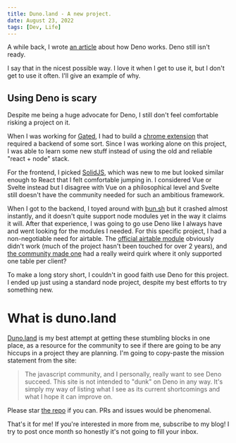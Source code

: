 ```yaml
---
title: Duno.land - A new project.
date: August 23, 2022
tags: [Dev, Life]
---
```


A while back, I wrote
[an article](https://linolevan.com/blog/quick_guide_to_deno) about how Deno
works. Deno still isn't ready.

I say that in the nicest possible way. I love it when I get to use it, but I
don't get to use it often. I'll give an example of why.

## Using Deno is scary

Despite me being a huge advocate for Deno, I still don't feel comfortable
risking a project on it.

When I was working for [Gated](https://www.gated.com), I had to build a
[chrome extension](https://chrome.google.com/webstore/detail/the-conversation-by-gated/eglckmkkopeccondieabmbhdhibmmakj?hl=en&authuser=0)
that required a backend of some sort. Since I was working alone on this project,
I was able to learn some new stuff instead of using the old and reliable
"react + node" stack.

For the frontend, I picked [SolidJS](https://www.solidjs.com), which was new to
me but looked similar enough to React that I felt comfortable jumping in. I
considered Vue or Svelte instead but I disagree with Vue on a philosophical
level and Svelte still doesn't have the community needed for such an ambitious
framework.

When I got to the backend, I toyed around with [bun.sh](https://bun.sh) but it
crashed almost instantly, and it doesn't quite support node modules yet in the
way it claims it will. After that experience, I was going to go use Deno like I
always have and went looking for the modules I needed. For this specific
project, I had a non-negotiable need for airtable. The
[official airtable module](https://github.com/Airtable/airtable.js/tree/master/src)
obviously didn't work (much of the project hasn't been touched for over 2
years), and
[the community made one](https://github.com/grikomsn/airtable-deno#comparison-with-nodejs-version)
had a really weird quirk where it only supported one table per client?

To make a long story short, I couldn't in good faith use Deno for this project.
I ended up just using a standard node project, despite my best efforts to try
something new.

# What is duno.land

[Duno.land](https://duno.land) is my best attempt at getting these stumbling
blocks in one place, as a resource for the community to see if there are going
to be any hiccups in a project they are planning. I'm going to copy-paste the
mission statement from the site:

> The javascript community, and I personally, really want to see Deno succeed.
> This site is not intended to "dunk" on Deno in any way. It's simply my way of
> listing what I see as its current shortcomings and what I hope it can improve
> on.

Please star [the repo](https://github.com/lino-levan/duno.land) if you can. PRs
and issues would be phenomenal.

That's it for me! If you're interested in more from me, subscribe to my blog! I
try to post once month so honestly it's not going to fill your inbox.

